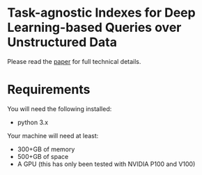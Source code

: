 # Task-agnostic Indexes for Deep Learning-based Queries over Unstructured Data

Please read the [paper](https://google.com) for full technical details.

# Requirements

You will need the following installed:
- python 3.x

Your machine will need at least:
- 300+GB of memory
- 500+GB of space
- A GPU (this has only been tested with NVIDIA P100 and V100)
